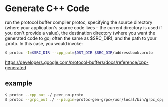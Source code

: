 ﻿# Generate C++ Code

run the protocol buffer compiler protoc, specifying the source directory (where your application's source code lives – the current directory is used if you don't provide a value), the destination directory (where you want the generated code to go; often the same as $SRC_DIR), and the path to your .proto. In this case, you would invoke:
``` bash
$ protoc -I=$SRC_DIR --cpp_out=$DST_DIR $SRC_DIR/addressbook.proto
```
https://developers.google.com/protocol-buffers/docs/reference/cpp-generated

## example
``` bash
$ protoc --cpp_out ./ peer_nn.proto
$ protoc --grpc_out ./ --plugin=protoc-gen-grpc=/usr/local/bin/grpc_cpp_plugin peer_nn.proto
```
